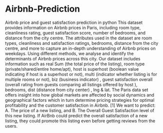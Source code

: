 # Airbnb-Prediction
Airbnb price  and guest satisfaction prediction in python
This dataset provides information on Airbnb prices in Paris, including room type, cleanliness rating, guest satisfaction score, number of bedrooms, and distance from the city centre. The attributes used in the dataset are room types, cleanliness and satisfaction ratings, bedrooms, distance from the city centre, and more to capture an in-depth understanding of Airbnb prices on weekdays. Using different methods, we analyse and identify the determinants of Airbnb prices across this city. Our dataset includes information such as real Sum (the total price of the listing), room type (private/shared/entire home/apt), host is superhost (boolean value indicating if host is a superhost or not), multi (indicator whether listing is for multiple rooms or not), biz (business indicator) , guest satisfaction overall (overall rating from guests comparing all listings offered by host ), bedrooms, dist (distance from city center) , lng & lat. The Paris data set offers insight into how global markets are affected by social dynamics and geographical factors which in turn determine pricing strategies for optimal profitability and the customer satisfaction in Airbnb. [1]
We want to predict: A. The price of a new listing, and B. The Overall Guest Satisfaction level of this new listing. If AirBnb could predict the overall satisfaction of a new listing, they could promote this listing even before getting reviews from the users.
